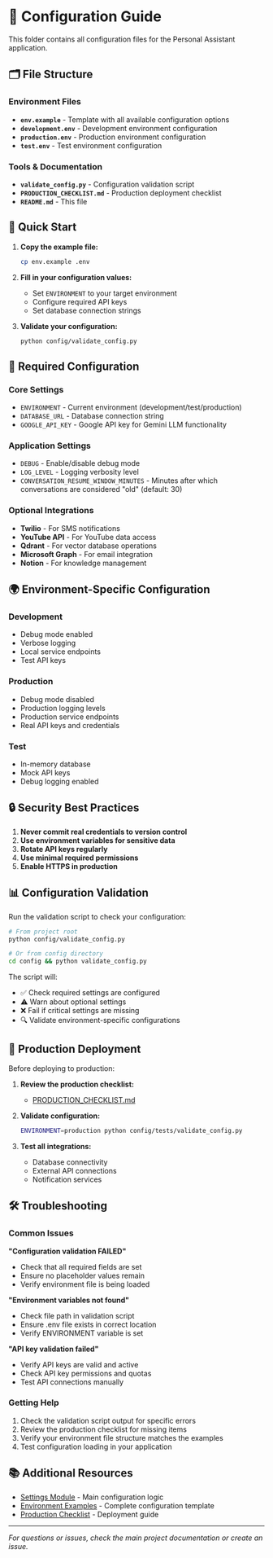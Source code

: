# 📁 Configuration Guide

This folder contains all configuration files for the Personal Assistant application.

## 🗂️ File Structure

### Environment Files

- **`env.example`** - Template with all available configuration options
- **`development.env`** - Development environment configuration
- **`production.env`** - Production environment configuration
- **`test.env`** - Test environment configuration

### Tools & Documentation

- **`validate_config.py`** - Configuration validation script
- **`PRODUCTION_CHECKLIST.md`** - Production deployment checklist
- **`README.md`** - This file

## 🚀 Quick Start

1. **Copy the example file:**

   ```bash
   cp env.example .env
   ```

2. **Fill in your configuration values:**

   - Set `ENVIRONMENT` to your target environment
   - Configure required API keys
   - Set database connection strings

3. **Validate your configuration:**
   ```bash
   python config/validate_config.py
   ```

## 🔑 Required Configuration

### Core Settings

- `ENVIRONMENT` - Current environment (development/test/production)
- `DATABASE_URL` - Database connection string
- `GOOGLE_API_KEY` - Google API key for Gemini LLM functionality

### Application Settings

- `DEBUG` - Enable/disable debug mode
- `LOG_LEVEL` - Logging verbosity level
- `CONVERSATION_RESUME_WINDOW_MINUTES` - Minutes after which conversations are considered "old" (default: 30)

### Optional Integrations

- **Twilio** - For SMS notifications
- **YouTube API** - For YouTube data access
- **Qdrant** - For vector database operations
- **Microsoft Graph** - For email integration
- **Notion** - For knowledge management

## 🌍 Environment-Specific Configuration

### Development

- Debug mode enabled
- Verbose logging
- Local service endpoints
- Test API keys

### Production

- Debug mode disabled
- Production logging levels
- Production service endpoints
- Real API keys and credentials

### Test

- In-memory database
- Mock API keys
- Debug logging enabled

## 🔒 Security Best Practices

1. **Never commit real credentials to version control**
2. **Use environment variables for sensitive data**
3. **Rotate API keys regularly**
4. **Use minimal required permissions**
5. **Enable HTTPS in production**

## 📊 Configuration Validation

Run the validation script to check your configuration:

```bash
# From project root
python config/validate_config.py

# Or from config directory
cd config && python validate_config.py
```

The script will:

- ✅ Check required settings are configured
- ⚠️ Warn about optional settings
- ❌ Fail if critical settings are missing
- 🔍 Validate environment-specific configurations

## 🚀 Production Deployment

Before deploying to production:

1. **Review the production checklist:**

   - [PRODUCTION_CHECKLIST.md](PRODUCTION_CHECKLIST.md)

2. **Validate configuration:**

   ```bash
   ENVIRONMENT=production python config/tests/validate_config.py
   ```

3. **Test all integrations:**
   - Database connectivity
   - External API connections
   - Notification services

## 🛠️ Troubleshooting

### Common Issues

**"Configuration validation FAILED"**

- Check that all required fields are set
- Ensure no placeholder values remain
- Verify environment file is being loaded

**"Environment variables not found"**

- Check file path in validation script
- Ensure .env file exists in correct location
- Verify ENVIRONMENT variable is set

**"API key validation failed"**

- Verify API keys are valid and active
- Check API key permissions and quotas
- Test API connections manually

### Getting Help

1. Check the validation script output for specific errors
2. Review the production checklist for missing items
3. Verify your environment file structure matches the examples
4. Test configuration loading in your application

## 📚 Additional Resources

- [Settings Module](../src/personal_assistant/config/settings.py) - Main configuration logic
- [Environment Examples](env.example) - Complete configuration template
- [Production Checklist](PRODUCTION_CHECKLIST.md) - Deployment guide

---

_For questions or issues, check the main project documentation or create an issue._
